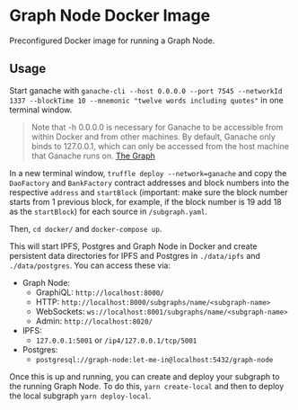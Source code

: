 # Graph Node Docker Image

Preconfigured Docker image for running a Graph Node.

## Usage

Start ganache with `ganache-cli --host 0.0.0.0 --port 7545 --networkId 1337 --blockTime 10 --mnemonic "twelve words including quotes"` in one terminal window.

> Note that -h 0.0.0.0 is necessary for Ganache to be accessible from within Docker and from other machines. By default, Ganache only binds to 127.0.0.1, which can only be accessed from the host machine that Ganache runs on. [The Graph]

[the graph]: https://thegraph.com/docs/quick-start#1.-set-up-ganache-cli

In a new terminal window, `truffle deploy --network=ganache` and copy the `DaoFactory` and `BankFactory` contract addresses and block numbers into the respective `address` and `startBlock` (important: make sure the block number starts from 1 previous block, for example, if the block number is 19 add 18 as the `startBlock`) for each source in `/subgraph.yaml`.

Then, `cd docker/` and `docker-compose up`.

This will start IPFS, Postgres and Graph Node in Docker and create persistent
data directories for IPFS and Postgres in `./data/ipfs` and `./data/postgres`. You
can access these via:

- Graph Node:
  - GraphiQL: `http://localhost:8000/`
  - HTTP: `http://localhost:8000/subgraphs/name/<subgraph-name>`
  - WebSockets: `ws://localhost:8001/subgraphs/name/<subgraph-name>`
  - Admin: `http://localhost:8020/`
- IPFS:
  - `127.0.0.1:5001` or `/ip4/127.0.0.1/tcp/5001`
- Postgres:
  - `postgresql://graph-node:let-me-in@localhost:5432/graph-node`

Once this is up and running, you can create and
deploy your subgraph to the running Graph Node. To do this, `yarn create-local` and then to deploy the local subgraph `yarn deploy-local`.
